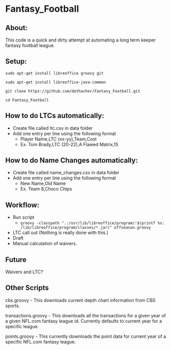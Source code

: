 # Fantasy_Football

## About:
This code is a quick and dirty attempt at automating a long term keeper fantasy football league.

## Setup:
``` sudo apt-get install libreoffice groovy git ```

``` sudo apt-get install libreoffice-java-common ```

``` git clone https://github.com/dethacher/Fantasy_Football.git ```

``` cd Fantasy_Football ```

## How to do LTCs automatically:
- Create file called ltc.csv in data folder
- Add one entry per line using the following format
  -  Player Name,LTC (xx-yy),Team,Cost
  -  Ex. Tom Brady,LTC (20-22),A Flawed Matrix,15
  
## How to do Name Changes automatically:
- Create file called name_changes.csv in data folder
- Add one entry per line using the following format
  -  New Name,Old Name
  -  Ex. Team 8,Choco Chips

## Workflow:
- Run script
  - ``` groovy -classpath ".:/usr/lib/libreoffice/program/:$(printf %s: /lib/libreoffice/program/classes/*.jar)" offseason.groovy ```
- LTC call out (Nothing is really done with this.)
- Draft
- Manual calculation of waivers.

## Future
Waivers and LTC?

## Other Scripts
cbs.groovy - This downloads current depth chart information from CBS sports.

transactions.groovy - This downloads all the transactions for a given year of a given NFL.com fantasy league id. Currently defaults to current year for a specific league.

points.groovy - This currently downloads the point data for current year of a specific NFL.com fantasy league.

